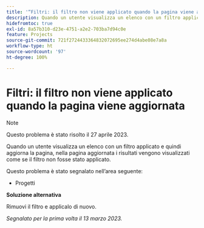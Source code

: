 ```yaml
---
title: '“Filtri: il filtro non viene applicato quando la pagina viene aggiornata”'
description: Quando un utente visualizza un elenco con un filtro applicato e quindi aggiorna la pagina, nella pagina aggiornata i risultati vengono visualizzati come se il filtro non fosse stato applicato.
hidefromtoc: true
exl-id: 8a57b310-d23e-4751-a2e2-703ba7d94c0e
feature: Projects
source-git-commit: 721f2724433364832072695ee274d4abe08e7a8a
workflow-type: ht
source-wordcount: '97'
ht-degree: 100%

---
```


# Filtri: il filtro non viene applicato quando la pagina viene aggiornata

>[!NOTE]
>
>Questo problema è stato risolto il 27 aprile 2023.

Quando un utente visualizza un elenco con un filtro applicato e quindi aggiorna la pagina, nella pagina aggiornata i risultati vengono visualizzati come se il filtro non fosse stato applicato.

Questo problema è stato segnalato nell’area seguente:

* Progetti

**Soluzione alternativa**

Rimuovi il filtro e applicalo di nuovo.

_Segnalato per la prima volta il 13 marzo 2023._

